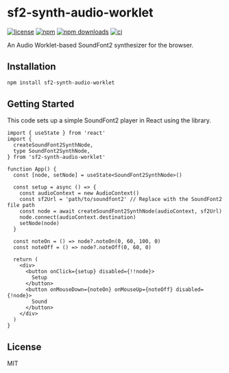 # sf2-synth-audio-worklet

[![license](https://img.shields.io/npm/l/sf2-synth-audio-worklet.svg)](https://github.com/ne-oki/sf2-synth-audio-worklet/blob/main/LICENSE.md)
[![npm](https://img.shields.io/npm/v/sf2-synth-audio-worklet.svg)](https://www.npmjs.com/package/sf2-synth-audio-worklet)
[![npm downloads](https://img.shields.io/npm/dm/sf2-synth-audio-worklet)](https://www.npmjs.com/package/sf2-synth-audio-worklet)
[![ci](https://github.com/ne-oki/sf2-synth-audio-worklet/actions/workflows/ci.yml/badge.svg)](https://github.com/ne-oki/sf2-synth-audio-worklet/actions/workflows/ci.yml)

An Audio Worklet-based SoundFont2 synthesizer for the browser.

## Installation

```bash
npm install sf2-synth-audio-worklet
```

## Getting Started

This code sets up a simple SoundFont2 player in React using the library.

```tsx
import { useState } from 'react'
import {
  createSoundFont2SynthNode,
  type SoundFont2SynthNode,
} from 'sf2-synth-audio-worklet'

function App() {
  const [node, setNode] = useState<SoundFont2SynthNode>()

  const setup = async () => {
    const audioContext = new AudioContext()
    const sf2Url = 'path/to/soundfont2' // Replace with the SoundFont2 file path
    const node = await createSoundFont2SynthNode(audioContext, sf2Url)
    node.connect(audioContext.destination)
    setNode(node)
  }

  const noteOn = () => node?.noteOn(0, 60, 100, 0)
  const noteOff = () => node?.noteOff(0, 60, 0)

  return (
    <div>
      <button onClick={setup} disabled={!!node}>
        Setup
      </button>
      <button onMouseDown={noteOn} onMouseUp={noteOff} disabled={!node}>
        Sound
      </button>
    </div>
  )
}
```

## License

MIT
